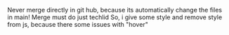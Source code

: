 Never merge directly in git hub, because its automatically change the files in main!
Merge must do just techlid
So, i give some style and remove style from js, because there some issues with "hover"
